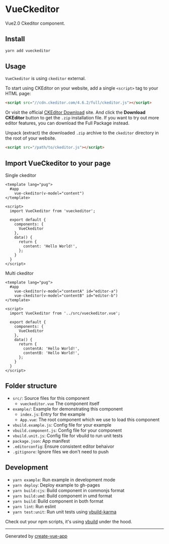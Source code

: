 # VueCkeditor

Vue2.0 Ckeditor component.

## Install

```bash
yarn add vueckeditor
```

## Usage

`VueCkeditor` is using `ckeditor` external.

To start using CKEditor on your website, add a single `<script>` tag to your HTML page:

```html
<script src="//cdn.ckeditor.com/4.6.2/full/ckeditor.js"></script>
```

Or visit the official [CKEditor Download](http://ckeditor.com/download) site. And click the **Download CKEditor** button to get the `.zip` installation file. If you want to try out more editor features, you can download the Full Package instead.

Unpack (extract) the downloaded `.zip` archive to the `ckeditor` directory in the root of your website.

```html
<script src="/path/to/ckeditor.js"></script>
```

## Import VueCkeditor to your page

Single ckeditor

```vue
<template lang="pug">
  #app
    vue-ckeditor(v-model="content")
</template>

<script>
  import VueCkeditor from 'vueckeditor';

  export default {
    components: {
      VueCkeditor
    },
    data() {
      return {
        content: 'Hello World!',
      };
    }
  }
</script>
```

Multi ckeditor

```vue
<template lang="pug">
  #app
    vue-ckeditor(v-model="contentA" id="editor-a")
    vue-ckeditor(v-model="contentB" id="editor-b")
</template>

<script>
  import VueCkeditor from '../src/vueckeditor.vue';

  export default {
    components: {
      VueCkeditor
    },
    data() {
      return {
        contentA: 'Hello World!',
        contentB: 'Hello World!',
      };
    }
  }
</script>
```

## Folder structure

- `src/`: Source files for this component
  - `vueckeditor.vue` The component itself
- `example/`: Example for demonstrating this component
  - `index.js`: Entry for the example
  - `App.vue`: The root component which we use to load this component
- `vbuild.example.js`: Config file for your example
- `vbuild.component.js`: Config file for your component
- `vbuild.unit.js`: Config file for vbuild to run unit tests
- `package.json`: App manifest
- `.editorconfig`: Ensure consistent editor behaivor
- `.gitignore`: Ignore files we don't need to push

## Development

- `yarn example`: Run example in development mode
- `yarn deploy`: Deploy example to gh-pages
- `yarn build:cjs`: Build component in commonjs format
- `yarn build:umd`: Build component in umd format
- `yarn build`: Build component in both format
- `yarn lint`: Run eslint
- `yarn test:unit`: Run unit tests using [vbuild-karma](https://github.com/egoist/vbuild-karma)

Check out your npm scripts, it's using [vbuild](https://github.com/egoist/vbuild) under the hood.

---

Generated by [create-vue-app](https://github.com/egoist/create-vue-app)
